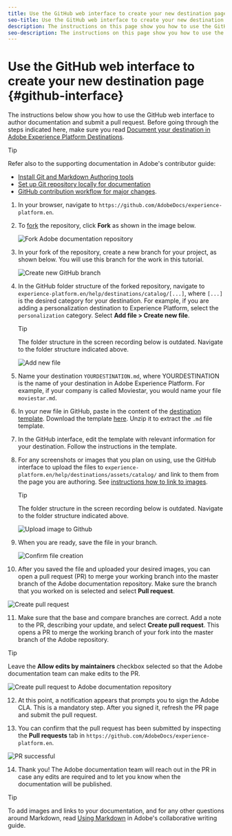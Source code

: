 ```yaml
---
title: Use the GitHub web interface to create your new destination page
seo-title: Use the GitHub web interface to create your new destination page
description: The instructions on this page show you how to use the GitHub web interface to author documentation and submit a pull request.
seo-description: The instructions on this page show you how to use the GitHub web interface to author documentation and submit a pull request.
---
```


# Use the GitHub web interface to create your new destination page {#github-interface}

The instructions below show you how to use the GitHub web interface to author documentation and submit a pull request. Before going through the steps indicated here, make sure you read [Document your destination in Adobe Experience Platform Destinations](/help/docs-framework/documentation-instructions.md).

>[!TIP]
>
>Refer also to the supporting documentation in Adobe's contributor guide:
>* [Install Git and Markdown Authoring tools](https://docs.adobe.com/content/help/en/contributor/contributor-guide/setup/install-tools.html)
>* [Set up Git repository locally for documentation](https://docs.adobe.com/content/help/en/contributor/contributor-guide/setup/local-repo.html)
>* [GitHub contribution workflow for major changes](https://docs.adobe.com/content/help/en/contributor/contributor-guide/setup/full-workflow.html).

1. In your browser, navigate to `https://github.com/AdobeDocs/experience-platform.en`.
2. To [fork](https://docs.adobe.com/content/help/en/contributor/contributor-guide/setup/local-repo.html#fork-the-repository) the repository, click **Fork** as shown in the image below.

   ![Fork Adobe documentation repository](/help/docs-framework/assets/ssd-fork-repo.png)

3. In your fork of the repository, create a new branch for your project, as shown below. You will use this branch for the work in this tutorial.

   ![Create new GitHub branch](/help/docs-framework/assets/new-branch-github.gif)

4. In the GitHub folder structure of the forked repository, navigate to `experience-platform.en/help/destinations/catalog/[...]`, where `[...]` is the desired category for your destination. For example, if you are adding a personalization destination to Experience Platform, select the `personalization` category. Select **Add file > Create new file**. 

   >[!TIP]
   >
   >The folder structure in the screen recording below is outdated. Navigate to the folder structure indicated above.

   ![Add new file](/help/docs-framework/assets/github-navigate-and-create-file.gif)

5. Name your destination `YOURDESTINATION.md`, where YOURDESTINATION is the name of your destination in Adobe Experience Platform. For example, if your company is called Moviestar, you would name your file `moviestar.md`.
6. In your new file in GitHub, paste in the content of the [destination template](/help/docs-framework/self-service-template.md). Download the template [here](assets/yourdestination-template.md.zip). Unzip it to extract the `.md` file template.
7. In the GitHub interface, edit the template with relevant information for your destination. Follow the instructions in the template.
8. For any screenshots or images that you plan on using, use the GitHub interface to upload the files to `experience-platform.en/help/destinations/assets/catalog/` and link to them from the page you are authoring. See [instructions how to link to images](https://docs.adobe.com/content/help/en/contributor/contributor-guide/writing-essentials/linking.html#link-to-images).
   
   >[!TIP]
   >
   >The folder structure in the screen recording below is outdated. Navigate to the folder structure indicated above.

   ![Upload image to Github](/help/docs-framework/assets/upload-image.gif)

9.  When you are ready, save the file in your branch.

      ![Confirm file creation](/help/docs-framework/assets/ssd-confirm-file-creation.png)

10. After you saved the file and uploaded your desired images, you can open a pull request (PR) to merge your working branch into the master branch of the Adobe documentation repository. Make sure the branch that you worked on is selected and select **Pull request**.

   ![Create pull request](/help/docs-framework/assets/ssd-create-pull-request-1.png)

11. Make sure that the base and compare branches are correct. Add a note to the PR, describing your update, and select **Create pull request**. This opens a PR to merge the working branch of your fork into the master branch of the Adobe repository. 
   
   >[!TIP]
   >
   >Leave the **Allow edits by maintainers** checkbox selected so that the Adobe documentation team can make edits to the PR. 
   
   ![Create pull request to Adobe documentation repository](/help/docs-framework/assets/ssd-create-pull-request-2.png)

12. At this point, a notification appears that prompts you to sign the Adobe CLA. This is a mandatory step. After you signed it, refresh the PR page and submit the pull request.

13. You can confirm that the pull request has been submitted by inspecting the **Pull requests** tab in `https://github.com/AdobeDocs/experience-platform.en`.

   ![PR successful](/help/docs-framework/assets/ssd-pr-successful.png)

14. Thank you! The Adobe documentation team will reach out in the PR in case any edits are required and to let you know when the documentation will be published.

>[!TIP]
>
>To add images and links to your documentation, and for any other questions around Markdown, read [Using Markdown](https://docs.adobe.com/content/help/en/contributor/contributor-guide/writing-essentials/markdown.html) in Adobe's collaborative writing guide.